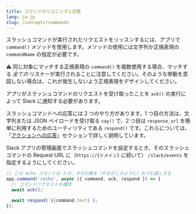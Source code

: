 ```yaml
---
title: コマンドのリスニングと応答
lang: ja-jp
slug: /concepts/commands
---
```


スラッシュコマンドが実行されたリクエストをリッスンするには、アプリで `command()` メソッドを使用します。メソッドの使用には文字列か正規表現の `commandName` の指定が必要です。

⚠️ 同じ対象にマッチする正規表現の `command()` を複数使用する場合、マッチする _全ての_ リスナーが実行されることに注意してください。そのような挙動を意図しない場合は、これが発生しないよう正規表現をデザインしてください。

アプリがスラッシュコマンドのリクエストを受け取ったことを `ack()` の実行によって Slack に通知する必要があります。

スラッシュコマンドへの応答には 2 つのやり方があります。1 つ目の方法は、文字列または JSON ペイロードを受け取る `say()` で、2 つ目は `response_url` を簡単に利用するためのユーティリティである `respond()` です。これらについては、「[アクションへの応答](/concepts/action-respond)」セクションで詳しく説明しています。

Slack アプリの管理画面でスラッシュコマンドを設定するとき、そのスラッシュコマンドの Request URL に（`https://{ドメイン}` に続いて） `/slack/events` を指定するようにしてください。

```javascript
// この echo コマンドは ただ、その引数を（やまびこのように）おうむ返しする
app.command('/echo', async ({ command, ack, respond }) => {
  // コマンドリクエストを確認
  await ack();

  await respond(`${command.text}`);
});
```